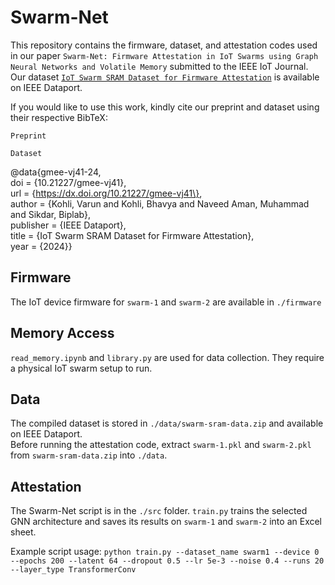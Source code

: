 # Swarm-Net
This repository contains the firmware, dataset, and attestation codes used in our paper `Swarm-Net: Firmware Attestation in IoT Swarms using Graph Neural Networks and Volatile Memory` submitted to the IEEE IoT Journal. Our dataset [`IoT Swarm SRAM Dataset for Firmware Attestation`](https://dx.doi.org/10.21227/gmee-vj41) is available on IEEE Dataport. 

If you would like to use this work, kindly cite our preprint and dataset using their respective BibTeX:

`Preprint`

`Dataset`

\@data{gmee-vj41-24,\
doi = {10.21227/gmee-vj41},\
url = {https://dx.doi.org/10.21227/gmee-vj41\}, \
author = {Kohli, Varun and Kohli, Bhavya and Naveed Aman, Muhammad and Sikdar, Biplab},\
publisher = {IEEE Dataport},\
title = {IoT Swarm SRAM Dataset for Firmware Attestation},\
year = {2024}}


## Firmware
The IoT device firmware for `swarm-1` and `swarm-2` are available in `./firmware`

## Memory Access
`read_memory.ipynb` and `library.py` are used for data collection. They require a physical IoT swarm setup to run. 

## Data
The compiled dataset is stored in `./data/swarm-sram-data.zip` and available on IEEE Dataport.\
Before running the attestation code, extract `swarm-1.pkl` and `swarm-2.pkl` from `swarm-sram-data.zip` into `./data`. 

## Attestation

The Swarm-Net script is in the `./src` folder. `train.py` trains the selected GNN architecture and saves its results on `swarm-1` and `swarm-2` into an Excel sheet.

Example script usage: `python train.py --dataset_name swarm1 --device 0 --epochs 200 --latent 64 --dropout 0.5 --lr 5e-3 --noise 0.4 --runs 20 --layer_type TransformerConv`



